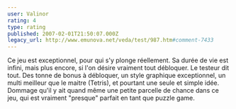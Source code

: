 ```yaml
---
user: Valinor
rating: 4
type: rating
published: 2007-02-01T21:50:07.000Z
legacy_url: http://www.emunova.net/veda/test/987.htm#comment-7433
---
```

Ce jeu est exceptionnel, pour qui s'y plonge réellement. Sa durée de vie est infini, mais plus encore, si l'on désire vraiment tout débloquer. Le testeur dit tout. Des tonne de bonus à débloquer, un style graphique exceptionnel, un multi meilleur que le maitre (Tetris), et pourtant une seule et simple idée.
Dommage qu'il y ait quand même une petite parcelle de chance dans ce jeu, qui est vraiment "presque" parfait en tant que puzzle game.